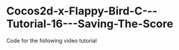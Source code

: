 Cocos2d-x-Flappy-Bird-C---Tutorial-16---Saving-The-Score
========================================================

Code for the following video tutorial 
